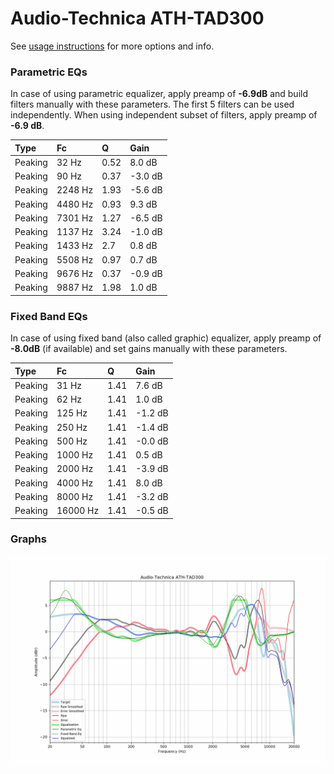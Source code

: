 # Audio-Technica ATH-TAD300
See [usage instructions](https://github.com/jaakkopasanen/AutoEq#usage) for more options and info.

### Parametric EQs
In case of using parametric equalizer, apply preamp of **-6.9dB** and build filters manually
with these parameters. The first 5 filters can be used independently.
When using independent subset of filters, apply preamp of **-6.9 dB**.

| Type    | Fc      |    Q | Gain    |
|:--------|:--------|:-----|:--------|
| Peaking | 32 Hz   | 0.52 | 8.0 dB  |
| Peaking | 90 Hz   | 0.37 | -3.0 dB |
| Peaking | 2248 Hz | 1.93 | -5.6 dB |
| Peaking | 4480 Hz | 0.93 | 9.3 dB  |
| Peaking | 7301 Hz | 1.27 | -6.5 dB |
| Peaking | 1137 Hz | 3.24 | -1.0 dB |
| Peaking | 1433 Hz | 2.7  | 0.8 dB  |
| Peaking | 5508 Hz | 0.97 | 0.7 dB  |
| Peaking | 9676 Hz | 0.37 | -0.9 dB |
| Peaking | 9887 Hz | 1.98 | 1.0 dB  |

### Fixed Band EQs
In case of using fixed band (also called graphic) equalizer, apply preamp of **-8.0dB**
(if available) and set gains manually with these parameters.

| Type    | Fc       |    Q | Gain    |
|:--------|:---------|:-----|:--------|
| Peaking | 31 Hz    | 1.41 | 7.6 dB  |
| Peaking | 62 Hz    | 1.41 | 1.0 dB  |
| Peaking | 125 Hz   | 1.41 | -1.2 dB |
| Peaking | 250 Hz   | 1.41 | -1.4 dB |
| Peaking | 500 Hz   | 1.41 | -0.0 dB |
| Peaking | 1000 Hz  | 1.41 | 0.5 dB  |
| Peaking | 2000 Hz  | 1.41 | -3.9 dB |
| Peaking | 4000 Hz  | 1.41 | 8.0 dB  |
| Peaking | 8000 Hz  | 1.41 | -3.2 dB |
| Peaking | 16000 Hz | 1.41 | -0.5 dB |

### Graphs
![](./Audio-Technica%20ATH-TAD300.png)